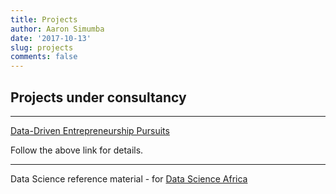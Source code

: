 ```yaml
---
title: Projects
author: Aaron Simumba
date: '2017-10-13'
slug: projects
comments: false
---
```


Projects under consultancy
----------
***
[Data-Driven Entrepreneurship Pursuits](https://bongohive.co.zm/data-driven-entrepreneurship/)

Follow the above link for details.


-------
Data Science reference material - for [Data Science Africa](https://github.com/asimumba/Data-Science-material)
